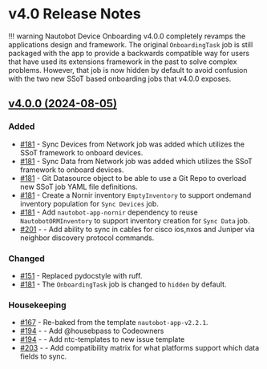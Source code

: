 # v4.0 Release Notes

!!! warning
    Nautobot Device Onboarding v4.0.0 completely revamps the applications design and framework. The original `OnboardingTask` job is still packaged with the app to provide a backwards compatible way for users that have used its extensions framework in the past to solve complex problems. However, that job is now hidden by default to avoid confusion with the two new SSoT based onboarding jobs that v4.0.0 exposes.



## [v4.0.0 (2024-08-05)](https://github.com/nautobot/nautobot-app-device-onboarding/releases/tag/v4.0.0)

### Added

- [#181](https://github.com/nautobot/nautobot-app-device-onboarding/issues/181) - Sync Devices from Network job was added which utilizes the SSoT framework to onboard devices.
- [#181](https://github.com/nautobot/nautobot-app-device-onboarding/issues/181) - Sync Data from Network job was added which utilizes the SSoT framework to onboard devices.
- [#181](https://github.com/nautobot/nautobot-app-device-onboarding/issues/181) - Git Datasource object to be able to use a Git Repo to overload new SSoT job YAML file definitions.
- [#181](https://github.com/nautobot/nautobot-app-device-onboarding/issues/181) - Create a Nornir inventory `EmptyInventory` to support ondemand inventory population for `Sync Devices` job.
- [#181](https://github.com/nautobot/nautobot-app-device-onboarding/issues/181) - Add `nautobot-app-nornir` dependency to reuse `NautobotORMInventory` to support inventory creation for `Sync Data` job.
- [#201](https://github.com/nautobot/nautobot-app-device-onboarding/issues/201) - - Add ability to sync in cables for cisco ios,nxos and Juniper via neighbor discovery protocol commands.

### Changed

- [#151](https://github.com/nautobot/nautobot-app-device-onboarding/issues/151) - Replaced pydocstyle with ruff.
- [#181](https://github.com/nautobot/nautobot-app-device-onboarding/issues/181) - The `OnboardingTask` job is changed to `hidden` by default.

### Housekeeping

- [#167](https://github.com/nautobot/nautobot-app-device-onboarding/issues/167) - Re-baked from the template `nautobot-app-v2.2.1`.
- [#194](https://github.com/nautobot/nautobot-app-device-onboarding/issues/194) - - Add @housebpass to Codeowners
- [#194](https://github.com/nautobot/nautobot-app-device-onboarding/issues/194) - - Add ntc-templates to new issue template
- [#203](https://github.com/nautobot/nautobot-app-device-onboarding/issues/203) - - Add compatibility matrix for what platforms support which data fields to sync.

